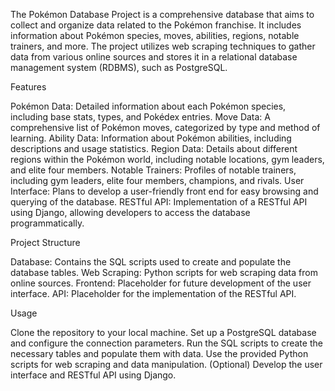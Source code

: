 The Pokémon Database Project is a comprehensive database that aims to collect and organize data related to the Pokémon franchise. It includes information about Pokémon species, moves, abilities, regions, notable trainers, and more. The project utilizes web scraping techniques to gather data from various online sources and stores it in a relational database management system (RDBMS), such as PostgreSQL.

Features

Pokémon Data: Detailed information about each Pokémon species, including base stats, types, and Pokédex entries.
Move Data: A comprehensive list of Pokémon moves, categorized by type and method of learning.
Ability Data: Information about Pokémon abilities, including descriptions and usage statistics.
Region Data: Details about different regions within the Pokémon world, including notable locations, gym leaders, and elite four members.
Notable Trainers: Profiles of notable trainers, including gym leaders, elite four members, champions, and rivals.
User Interface: Plans to develop a user-friendly front end for easy browsing and querying of the database.
RESTful API: Implementation of a RESTful API using Django, allowing developers to access the database programmatically.

Project Structure

Database: Contains the SQL scripts used to create and populate the database tables.
Web Scraping: Python scripts for web scraping data from online sources.
Frontend: Placeholder for future development of the user interface.
API: Placeholder for the implementation of the RESTful API.

Usage

Clone the repository to your local machine.
Set up a PostgreSQL database and configure the connection parameters.
Run the SQL scripts to create the necessary tables and populate them with data.
Use the provided Python scripts for web scraping and data manipulation.
(Optional) Develop the user interface and RESTful API using Django.
